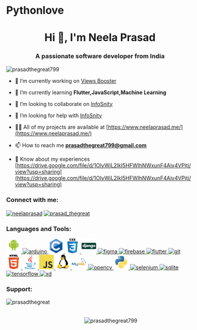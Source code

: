 # Pythonlove

<h1 align="center">Hi 👋, I'm Neela Prasad</h1>
<h3 align="center">A passionate software developer from India</h3>

<p align="left"> <img src="https://komarev.com/ghpvc/?username=prasadthegreat799&label=Profile%20views&color=0e75b6&style=flat" alt="prasadthegreat799" /> </p>

- 🔭 I’m currently working on [Views Booster](http://viewsbooster.me/)

- 🌱 I’m currently learning **Flutter,JavaScript,Machine Learning**

- 👯 I’m looking to collaborate on [InfoSnity](https://github.com/prasadthegreat799/Infosnity)

- 🤝 I’m looking for help with [InfoSnity](https://github.com/prasadthegreat799/Infosnity)

- 👨‍💻 All of my projects are available at [https://www.neelaprasad.me/](https://www.neelaprasad.me/)

- 📫 How to reach me **prasadthegreat799@gmail.com**

- 📄 Know about my experiences [https://drive.google.com/file/d/1OIyWjL2IkI5HFWIhNWxunF4Aiv4VPjti/view?usp=sharing](https://drive.google.com/file/d/1OIyWjL2IkI5HFWIhNWxunF4Aiv4VPjti/view?usp=sharing)

<h3 align="left">Connect with me:</h3>
<p align="left">
<a href="https://linkedin.com/in/neelaprasad" target="blank"><img align="center" src="https://raw.githubusercontent.com/rahuldkjain/github-profile-readme-generator/master/src/images/icons/Social/linked-in-alt.svg" alt="neelaprasad" height="30" width="40" /></a>
<a href="https://instagram.com/prasad_thegreat" target="blank"><img align="center" src="https://raw.githubusercontent.com/rahuldkjain/github-profile-readme-generator/master/src/images/icons/Social/instagram.svg" alt="prasad_thegreat" height="30" width="40" /></a>
</p>

<h3 align="left">Languages and Tools:</h3>
<p align="left"> <a href="https://developer.android.com" target="_blank"> <img src="https://raw.githubusercontent.com/devicons/devicon/master/icons/android/android-original-wordmark.svg" alt="android" width="40" height="40"/> </a> <a href="https://www.arduino.cc/" target="_blank"> <img src="https://cdn.worldvectorlogo.com/logos/arduino-1.svg" alt="arduino" width="40" height="40"/> </a> <a href="https://www.cprogramming.com/" target="_blank"> <img src="https://raw.githubusercontent.com/devicons/devicon/master/icons/c/c-original.svg" alt="c" width="40" height="40"/> </a> <a href="https://www.w3schools.com/css/" target="_blank"> <img src="https://raw.githubusercontent.com/devicons/devicon/master/icons/css3/css3-original-wordmark.svg" alt="css3" width="40" height="40"/> </a> <a href="https://www.djangoproject.com/" target="_blank"> <img src="https://raw.githubusercontent.com/devicons/devicon/master/icons/django/django-original.svg" alt="django" width="40" height="40"/> </a> <a href="https://www.figma.com/" target="_blank"> <img src="https://www.vectorlogo.zone/logos/figma/figma-icon.svg" alt="figma" width="40" height="40"/> </a> <a href="https://firebase.google.com/" target="_blank"> <img src="https://www.vectorlogo.zone/logos/firebase/firebase-icon.svg" alt="firebase" width="40" height="40"/> </a> <a href="https://flutter.dev" target="_blank"> <img src="https://www.vectorlogo.zone/logos/flutterio/flutterio-icon.svg" alt="flutter" width="40" height="40"/> </a> <a href="https://git-scm.com/" target="_blank"> <img src="https://www.vectorlogo.zone/logos/git-scm/git-scm-icon.svg" alt="git" width="40" height="40"/> </a> <a href="https://www.w3.org/html/" target="_blank"> <img src="https://raw.githubusercontent.com/devicons/devicon/master/icons/html5/html5-original-wordmark.svg" alt="html5" width="40" height="40"/> </a> <a href="https://www.java.com" target="_blank"> <img src="https://raw.githubusercontent.com/devicons/devicon/master/icons/java/java-original.svg" alt="java" width="40" height="40"/> </a> <a href="https://developer.mozilla.org/en-US/docs/Web/JavaScript" target="_blank"> <img src="https://raw.githubusercontent.com/devicons/devicon/master/icons/javascript/javascript-original.svg" alt="javascript" width="40" height="40"/> </a> <a href="https://www.linux.org/" target="_blank"> <img src="https://raw.githubusercontent.com/devicons/devicon/master/icons/linux/linux-original.svg" alt="linux" width="40" height="40"/> </a> <a href="https://www.mysql.com/" target="_blank"> <img src="https://raw.githubusercontent.com/devicons/devicon/master/icons/mysql/mysql-original-wordmark.svg" alt="mysql" width="40" height="40"/> </a> <a href="https://opencv.org/" target="_blank"> <img src="https://www.vectorlogo.zone/logos/opencv/opencv-icon.svg" alt="opencv" width="40" height="40"/> </a> <a href="https://www.python.org" target="_blank"> <img src="https://raw.githubusercontent.com/devicons/devicon/master/icons/python/python-original.svg" alt="python" width="40" height="40"/> </a> <a href="https://www.selenium.dev" target="_blank"> <img src="https://raw.githubusercontent.com/detain/svg-logos/780f25886640cef088af994181646db2f6b1a3f8/svg/selenium-logo.svg" alt="selenium" width="40" height="40"/> </a> <a href="https://www.sqlite.org/" target="_blank"> <img src="https://www.vectorlogo.zone/logos/sqlite/sqlite-icon.svg" alt="sqlite" width="40" height="40"/> </a> <a href="https://www.tensorflow.org" target="_blank"> <img src="https://www.vectorlogo.zone/logos/tensorflow/tensorflow-icon.svg" alt="tensorflow" width="40" height="40"/> </a> <a href="https://www.adobe.com/products/xd.html" target="_blank"> <img src="https://cdn.worldvectorlogo.com/logos/adobe-xd.svg" alt="xd" width="40" height="40"/> </a> </p>

<h3 align="left">Support:</h3>
<p><a href="https://www.buymeacoffee.com/prasadthegreat"> <img align="left" src="https://cdn.buymeacoffee.com/buttons/v2/default-yellow.png" height="50" width="210" alt="prasadthegreat" /></a></p><br><br>

<p><img align="center" src="https://github-readme-stats.vercel.app/api/top-langs?username=prasadthegreat799&show_icons=true&locale=en&layout=compact" alt="prasadthegreat799" /></p>






